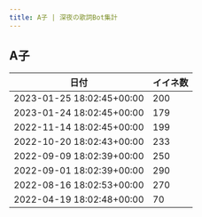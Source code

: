 ```yaml
---
title: A子 | 深夜の歌詞Bot集計
---
```

## A子

|日付|イイネ数|
|-|-|
|2023-01-25 18:02:45+00:00|200|
|2023-01-24 18:02:45+00:00|179|
|2022-11-14 18:02:45+00:00|199|
|2022-10-20 18:02:43+00:00|233|
|2022-09-09 18:02:39+00:00|250|
|2022-09-01 18:02:39+00:00|290|
|2022-08-16 18:02:53+00:00|270|
|2022-04-19 18:02:48+00:00|70|
